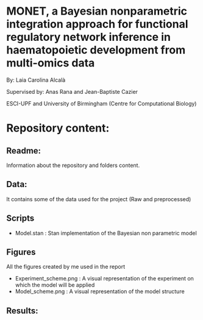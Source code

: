 # MONET, a Bayesian nonparametric integration approach for functional regulatory network inference in haematopoietic development from multi-omics data
By: Laia Carolina Alcalà

Supervised by: Anas Rana and Jean-Baptiste Cazier

ESCI-UPF and University of Birmingham (Centre for Computational Biology)


# Repository content:
## Readme:
Information about the repository and folders content.

## Data:
It contains some of the data used for the project (Raw and preprocessed)

## Scripts
- Model.stan : Stan implementation of the Bayesian non parametric model

## Figures
All the figures created by me used in the report
- Experiment_scheme.png : A visual representation of the experiment on which the model will be applied
- Model_scheme.png : A visual representation of the model structure

## Results:


